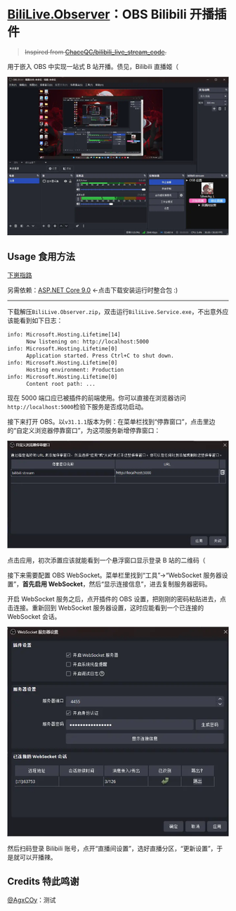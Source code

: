# **[BiliLive.Observer](https://github.com/frg2089/BiliLive.Observer)**：OBS Bilibili 开播插件

> ~~Inspired from [ChaceQC/bilibili_live_stream_code](https://github.com/ChaceQC/bilibili_live_stream_code).~~

用于嵌入 OBS 中实现一站式 B 站开播。债见，Bilibili 直播姬（

![screenshot](./imgs/screenshot.webp)

## Usage 食用方法

[下崽指路](https://github.com/frg2089/BiliLive.Observer/releases/latest)

另需依赖：[ASP.NET Core 9.0](https://dotnet.microsoft.com/zh-cn/download/dotnet/thank-you/runtime-aspnetcore-9.0.7-windows-hosting-bundle-installer) ←点击下载安装运行时整合包 :)

---

下载解压`BiliLive.Observer.zip`，双击运行`BiliLive.Service.exe`，不出意外应该能看到如下日志：

```log
info: Microsoft.Hosting.Lifetime[14]
      Now listening on: http://localhost:5000
info: Microsoft.Hosting.Lifetime[0]
      Application started. Press Ctrl+C to shut down.
info: Microsoft.Hosting.Lifetime[0]
      Hosting environment: Production
info: Microsoft.Hosting.Lifetime[0]
      Content root path: ...
```

现在 5000 端口应已被插件的前端使用。你可以直接在浏览器访问`http://localhost:5000`检验下服务是否成功启动。



接下来打开 OBS。以`v31.1.1`版本为例：在菜单栏找到“停靠窗口”，点击里边的“自定义浏览器停靠窗口”，为这项服务新增停靠窗口：

![在 OBS 里添置该插件](./imgs/to_addin_plugin.webp)

点击应用，初次添置应该就能看到一个悬浮窗口显示登录 B 站的二维码（



接下来需要配置 OBS WebSocket。菜单栏里找到“工具”→“WebSocket 服务器设置”，**首先启用 WebSocket**，然后“显示连接信息”，进去复制服务器密码。

开启 WebSocket 服务之后，点开插件的 OBS 设置，把刚刚的密码粘贴进去，点击连接。重新回到 WebSocket 服务器设置，这时应能看到一个已连接的 WebSocket 会话。

![WebSocket 会话](./imgs/websockets.webp)

然后扫码登录 Bilibili 账号，点开“直播间设置”，选好直播分区，“更新设置”，于是就可以开播辣。

## Credits 特此鸣谢

[@AgxCOy](https://github.com/AgxCOy)：测试
